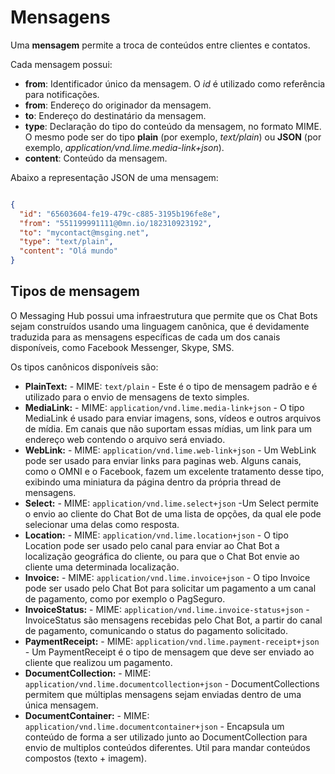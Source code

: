 # Mensagens

Uma **mensagem** permite a troca de conteúdos entre clientes e contatos.

Cada mensagem possui:
- **from**: Identificador único da mensagem. O *id* é utilizado como referência para notificações.
- **from**: Endereço do originador da mensagem.
- **to**: Endereço do destinatário da mensagem.
- **type**: Declaração do tipo do conteúdo da mensagem, no formato MIME. O mesmo pode ser do tipo **plain** (por exemplo, *text/plain*) ou **JSON** (por exemplo, *application/vnd.lime.media-link+json*). 
- **content**: Conteúdo da mensagem.

Abaixo a representação JSON de uma mensagem:

```json

{
  "id": "65603604-fe19-479c-c885-3195b196fe8e",
  "from": "551199991111@0mn.io/182310923192",
  "to": "mycontact@msging.net",
  "type": "text/plain",
  "content": "Olá mundo"
}

```

## Tipos de mensagem

O Messaging Hub possui uma infraestrutura que permite que os Chat Bots sejam construídos usando uma linguagem canônica, que é devidamente traduzida para as mensagens específicas de cada um dos canais disponíveis, como Facebook Messenger, Skype, SMS.

Os tipos canônicos disponíveis são:

- **PlainText:** - MIME: `text/plain` - Este é o tipo de mensagem padrão e é utilizado para o envio de mensagens de texto simples.
- **MediaLink:** - MIME: `application/vnd.lime.media-link+json` - O tipo MediaLink é usado para enviar imagens, sons, vídeos e outros arquivos de mídia. Em canais que não suportam essas mídias, um link para um endereço web contendo o arquivo será enviado.
- **WebLink:** - MIME: `application/vnd.lime.web-link+json` - Um WebLink pode ser usado para enviar links para paginas web. Alguns canais, como o OMNI e o Facebook, fazem um excelente tratamento desse tipo, exibindo uma miniatura da página dentro da própria thread de mensagens.
- **Select:** - MIME: `application/vnd.lime.select+json` -Um Select permite o envio ao cliente do Chat Bot de uma lista de opções, da qual ele pode selecionar uma delas como resposta.
- **Location:** - MIME: `application/vnd.lime.location+json` - O tipo Location pode ser usado pelo canal para enviar ao Chat Bot a localização geográfica do cliente, ou para que o Chat Bot envie ao cliente uma determinada localização.
- **Invoice:** - MIME: `application/vnd.lime.invoice+json` - O tipo Invoice pode ser usado pelo Chat Bot para solicitar um pagamento a um canal de pagamento, como por exemplo o PagSeguro.
- **InvoiceStatus:** - MIME: `application/vnd.lime.invoice-status+json` - InvoiceStatus são mensagens recebidas pelo Chat Bot, a partir do canal de pagamento, comunicando o status do pagamento solicitado.
- **PaymentReceipt:** - MIME: `application/vnd.lime.payment-receipt+json` - Um PaymentReceipt é o tipo de mensagem que deve ser enviado ao cliente que realizou um pagamento.
- **DocumentCollection:** - MIME: `application/vnd.lime.documentcollection+json` - DocumentCollections permitem que múltiplas mensagens sejam enviadas dentro de uma única mensagem.
- **DocumentContainer:** - MIME: `application/vnd.lime.documentcontainer+json` - Encapsula um conteúdo de forma a ser utilizado junto ao DocumentCollection para envio de multiplos conteúdos diferentes. Util para mandar conteúdos compostos (texto + imagem).


